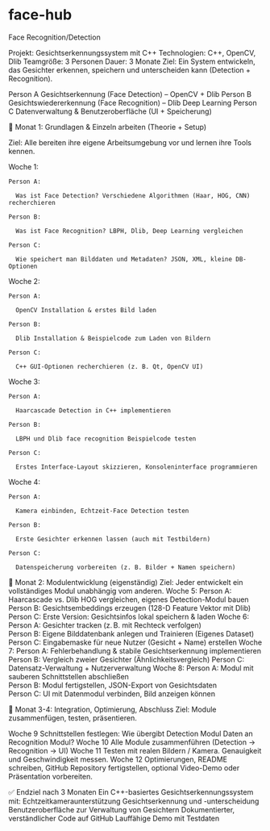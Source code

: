 # face-hub
Face Recognition/Detection

Projekt: Gesichtserkennungssystem mit C++
Technologien: C++, OpenCV, Dlib
Teamgröße: 3 Personen
Dauer: 3 Monate
Ziel: Ein System entwickeln, das Gesichter erkennen, speichern und unterscheiden kann (Detection + Recognition).

Person A	Gesichtserkennung (Face Detection) – OpenCV + Dlib
Person B	Gesichtswiedererkennung (Face Recognition) – Dlib Deep Learning
Person C	Datenverwaltung & Benutzeroberfläche (UI + Speicherung)

📅 Monat 1: Grundlagen & Einzeln arbeiten (Theorie + Setup)

Ziel: Alle bereiten ihre eigene Arbeitsumgebung vor und lernen ihre Tools kennen.
  
  Woche 1:
   
    Person A:
    
      Was ist Face Detection? Verschiedene Algorithmen (Haar, HOG, CNN) recherchieren	
    
    Person B:
    
      Was ist Face Recognition? LBPH, Dlib, Deep Learning vergleichen	
    
    Person C:
    
      Wie speichert man Bilddaten und Metadaten? JSON, XML, kleine DB-Optionen


  Woche 2:
  
    Person A:
  
      OpenCV Installation & erstes Bild laden
 
    Person B:
  
      Dlib Installation & Beispielcode zum Laden von Bildern	
  
    Person C:
  
      C++ GUI-Optionen recherchieren (z. B. Qt, OpenCV UI)

  Woche 3:

    Person A:
  
      Haarcascade Detection in C++ implementieren	
  
    Person B:
  
      LBPH und Dlib face recognition Beispielcode testen	
  
    Person C:
  
      Erstes Interface-Layout skizzieren, Konsoleninterface programmieren

  Woche 4:

    Person A:
  
      Kamera einbinden, Echtzeit-Face Detection testen	
  
    Person B:
  
      Erste Gesichter erkennen lassen (auch mit Testbildern)
  
    Person C:
  
      Datenspeicherung vorbereiten (z. B. Bilder + Namen speichern)


📅 Monat 2: Modulentwicklung (eigenständig)
Ziel: Jeder entwickelt ein vollständiges Modul unabhängig vom anderen.
  Woche 5:
    Person A:
      Haarcascade vs. Dlib HOG vergleichen, eigenes Detection-Modul bauen		
    Person B:
      Gesichtsembeddings erzeugen (128-D Feature Vektor mit Dlib)		
    Person C:
      Erste Version: Gesichtsinfos lokal speichern & laden
Woche 6:
  Person A:
    Gesichter tracken (z. B. mit Rechteck verfolgen)	
  Person B:
    Eigene Bilddatenbank anlegen und Trainieren (Eigenes Dataset)	
  Person C:
    Eingabemaske für neue Nutzer (Gesicht + Name) erstellen
Woche 7:
  Person A:
    Fehlerbehandlung & stabile Gesichtserkennung implementieren	
  Person B:
    Vergleich zweier Gesichter (Ähnlichkeitsvergleich)
  Person C:
    Datensatz-Verwaltung + Nutzerverwaltung
Woche 8:
  Person A:
    Modul mit sauberen Schnittstellen abschließen	
  Person B:
    Modul fertigstellen, JSON-Export von Gesichtsdaten	
  Person C:
    UI mit Datenmodul verbinden, Bild anzeigen können

📅 Monat 3-4: Integration, Optimierung, Abschluss
Ziel: Module zusammenfügen, testen, präsentieren.

Woche 9	  Schnittstellen festlegen: Wie übergibt Detection Modul Daten an Recognition Modul?
Woche 10	Alle Module zusammenführen (Detection → Recognition → UI)
Woche 11	Testen mit realen Bildern / Kamera. Genauigkeit und Geschwindigkeit messen.
Woche 12	Optimierungen, README schreiben, GitHub Repository fertigstellen, optional Video-Demo oder Präsentation vorbereiten.


✅ Endziel nach 3 Monaten
Ein C++-basiertes Gesichtserkennungssystem mit:
Echtzeitkameraunterstützung
Gesichtserkennung und -unterscheidung
Benutzeroberfläche zur Verwaltung von Gesichtern
Dokumentierter, verständlicher Code auf GitHub
Lauffähige Demo mit Testdaten
